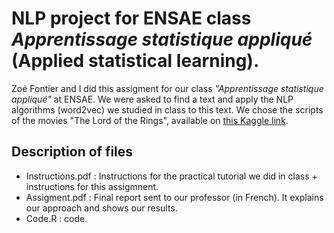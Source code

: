 # NLP project for ENSAE class *Apprentissage statistique appliqué* (Applied statistical learning).

Zoé Fontier and I did this assigment for our class *"Apprentissage statistique appliqué"* at ENSAE. 
We were asked to find a text and apply the NLP algorithms (word2vec) we studied in class to this text. 
We chose the scripts of the movies "The Lord of the Rings", available on [this Kaggle link](https://www.kaggle.com/paultimothymooney/lord-of-the-rings-data). 


## Description of files
- Instructions.pdf : Instructions for the practical tutorial we did in class + instructions for this assigmnent.
- Assigment.pdf : Final report sent to our professor (in French). It explains our approach and shows our results.
- Code.R : code.
